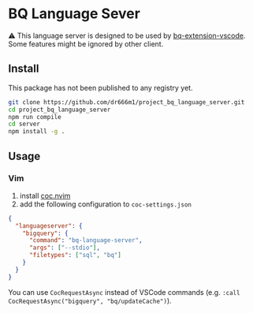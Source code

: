 # BQ Language Sever
⚠️ This language server is designed to be used by [bq-extension-vscode](https://github.com/dr666m1/project_bq_extension_vscode).
Some features might be ignored by other client.

## Install
This package has not been published to any registry yet.

```bash
git clone https://github.com/dr666m1/project_bq_language_server.git
cd project_bq_language_server
npm run compile
cd server
npm install -g .
```

## Usage
### Vim
1. install [coc.nvim](https://github.com/neoclide/coc.nvim)
2. add the following configuration to `coc-settings.json`

```json
{
  "languageserver": {
    "bigquery": {
      "command": "bq-language-server",
      "args": ["--stdio"],
      "filetypes": ["sql", "bq"]
    }
  }
}
```

You can use `CocRequestAsync` instead of VSCode commands (e.g. `:call CocRequestAsync("bigquery", "bq/updateCache")`).
